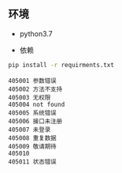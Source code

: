
##  环境

- python3.7

- 依赖

```bash
pip install -r requirments.txt
```

```
405001 参数错误
405002 方法不支持
405003 无权限
405004 not found
405005 系统错误 
405006 接口未注册
405007 未登录
405008 重复数据
405009 敬请期待
405010 
405011 状态错误
```